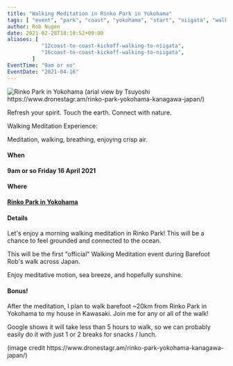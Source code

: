 ```yaml
---
title: "Walking Meditation in Rinko Park in Yokohama"
tags: [ "event", "park", "coast", "yokohama", "start", "niigata", "walk", "barefoot" ]
author: Rob Nugen
date: 2021-02-28T18:10:52+09:00
aliases: [
           "12coast-to-coast-kickoff-walking-to-niigata",
           "16coast-to-coast-kickoff-walking-to-niigata",
        ]
EventTime: "9am or so"
EventDate: "2021-04-16"
---
```


<img
src="//b.robnugen.com/blog/2021/rinko_park.jpg"
alt="Rinko Park in Yokohama (arial view by Tsuyoshi https://www.dronestagr.am/rinko-park-yokohama-kanagawa-japan/)"
class="title" />

Refresh your spirit. Touch the earth. Connect with nature.

Walking Meditation Experience:

Meditation, walking, breathing, enjoying crisp air.

#### When

**9am or so Friday 16 April 2021**

#### Where

**[Rinko Park in Yokohama](https://goo.gl/maps/ZB2C79ye578aapX26)**

#### Details

Let's enjoy a morning walking meditation in Rinko Park!
This will be a chance to feel grounded and connected to the ocean.

This will be the
first
"official" Walking Meditation event during Barefoot Rob's walk across Japan.

Enjoy meditative motion, sea breeze, and hopefully sunshine.

#### Bonus!

After the meditation,
I plan to
walk barefoot ~20km from Rinko Park in Yokohama to my house in Kawasaki.  Join me
for any or all of the walk!

Google shows it will take less than 5 hours to walk, so we can
probably easily do it with just 1 or 2 breaks for snacks / lunch.

<div class="note">(image credit https://www.dronestagr.am/rinko-park-yokohama-kanagawa-japan/)</div>
